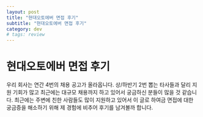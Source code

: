 ```yaml
---
layout: post
title: "현대오토에버 면접 후기"
subtitle: "현대오토에버 면접 후기"
category: dev
# tags: review
---
```


# 현대오토에버 면접 후기

우리 회사는 연간 4번의 채용 공고가 올라옵니다. 상/하반기 2번 뽑는 타사들과 달리 지원 기회가 많고 최근에는 대규모 채용까지 하고 있어서 궁금하신 분들이 많을 것 같습니다.
최근에는 주변에 친한 사람들도 많이 지원하고 있어서 이 글로 하여금 면접에 대한 궁금증을 해소하기 위해 제 경험에 비추어 후기를 남겨볼까 합니다. 
